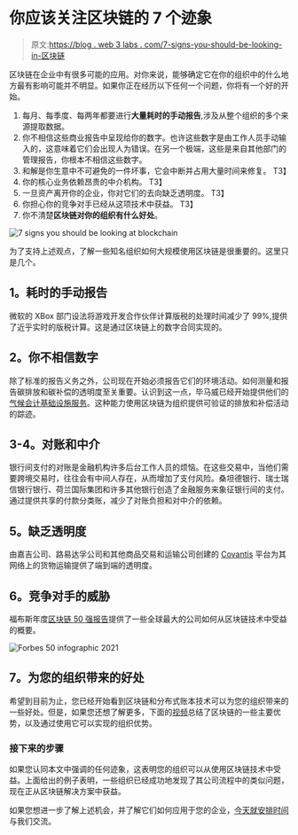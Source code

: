 # 你应该关注区块链的 7 个迹象

> 原文:[https://blog . web 3 labs . com/7-signs-you-should-be-looking-in-区块链](https://blog.web3labs.com/7-signs-you-should-be-looking-at-blockchain)

区块链在企业中有很多可能的应用。对你来说，能够确定它在你的组织中的什么地方最有影响可能并不明显。如果你正在经历以下任何一个问题，你将有一个好的开始。

1.  每月、每季度、每两年都要进行**大量耗时的手动报告**,涉及从整个组织的多个来源提取数据。
2.  你不相信这些商业报告中呈现给你的数字。也许这些数字是由工作人员手动输入的，这意味着它们会出现人为错误。在另一个极端，这些是来自其他部门的管理报告，你根本不相信这些数字。
3.  和解是你生意中不可避免的一件坏事，它会中断并占用大量时间来修复。
    T3】
4.  你的核心业务依赖昂贵的中介机构。
    T3】
5.  一旦资产离开你的企业，你对它们的去向缺乏透明度。
    T3】
6.  你担心你的竞争对手已经从这项技术中获益。
    T3】
7.  你不清楚**区块链对你的组织有什么好处**。

![7 signs you should be looking at blockchain](../Images/c84ff4c234b1a797069296936d39541b.png)

为了支持上述观点，了解一些知名组织如何大规模使用区块链是很重要的。这里只是几个。

## **1。耗时的手动报告**

微软的 XBox 部门设法将游戏开发合作伙伴计算版税的处理时间减少了 99%,提供了近乎实时的版税计算。这是通过区块链上的数字合同实现的。

## **2。你不相信数字**

除了标准的报告义务之外，公司现在开始必须报告它们的环境活动。如何测量和报告碳排放和碳补偿的透明度至关重要。认识到这一点，毕马威已经开始提供他们的[气候会计基础设施服务](https://www.prnewswire.com/news-releases/kpmg-to-offer-new-climate-accounting-capability-to-help-clients-measure-greenhouse-gas-emissions-301146871.html)。这种能力使用区块链为组织提供可验证的排放和补偿活动的踪迹。

## **3-4。对账和中介**

银行间支付的对账是金融机构许多后台工作人员的烦恼。在这些交易中，当他们需要跨境交易时，往往会有中间人存在，从而增加了支付风险。桑坦德银行、瑞士瑞信银行银行、荷兰国际集团和许多其他银行创造了金融服务来象征银行间的支付。通过提供共享的付款分类账，减少了对账负担和对中介的依赖。

## **5。缺乏透明度**

由嘉吉公司、路易达孚公司和其他商品交易和运输公司创建的 [Covantis](https://www.covantis.io/) 平台为其网络上的货物运输提供了端到端的透明度。

## **6。竞争对手的威胁**

福布斯年度[区块链 50 强报告](https://www.forbes.com/sites/michaeldelcastillo/2021/02/02/blockchain-50/?sh=581bca34231c)提供了一些全球最大的公司如何从区块链技术中受益的概要。

![Forbes 50 infographic 2021](../Images/7edf839a1d9ba3bef6b471e07bd200ea.png)

## **7。为您的组织带来的好处**

希望到目前为止，您已经开始看到区块链和分布式账本技术可以为您的组织带来的一些好处。但是，如果您还想了解更多，下面的[视频](https://www.youtube.com/watch?v=iJxZPGtSick)总结了区块链的一些主要优势，以及通过使用它可以实现的组织优势。

### **接下来的步骤**

如果您认同本文中强调的任何迹象，这表明您的组织可以从使用区块链技术中受益。上面给出的例子表明，一些组织已经成功地发现了其公司流程中的类似问题，现在正从区块链解决方案中获益。

如果您想进一步了解上述机会，并了解它们如何应用于您的企业，[今天就安排时间](https://meetings.hubspot.com/conor40)与我们交流。